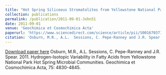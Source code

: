 ```yaml
---
title: "Hot Spring Siliceous Stromatolites from Yellowstone National Park: Assessing Growth Rate and Laminae Formation"
collection: publications
permalink: /publication/2011-09-01-John51
date: 2011-09-01
venue: 'Geochimica et Cosmochimica Acta'
paperurl: 'https://www.sciencedirect.com/science/article/pii/S0016703711003152'
citation: 'Osburn, M.R., A.L.  Sessions, C. Pepe-Ranney and J.R. Spear.  2011.  Hydrogen-Isotopic Variability in Fatty Acids from Yellowstone National Park Hot Spring Microbial Communities.  Geochimica et Cosmochimica Acta, 75: 4830-4845.'
---
```


<a href='https://www.sciencedirect.com/science/article/pii/S0016703711003152'>Download paper here</a>
Osburn, M.R., A.L.  Sessions, C. Pepe-Ranney and J.R. Spear.  2011.  Hydrogen-Isotopic Variability in Fatty Acids from Yellowstone National Park Hot Spring Microbial Communities.  Geochimica et Cosmochimica Acta, 75: 4830-4845.